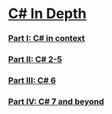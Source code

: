 # [C# In Depth](../../README.md)

### [Part I: C# in context](./src/CSharpInDepth.CSharpInContext/README.md)

### [Part II: C# 2-5](./src/CSharpInDepth.CSharpTwoToFive/README.md)

### [Part III: C# 6](./src/CSharpInDepth.CSharpSix/README.md)

### [Part IV: C# 7 and beyond](./src/CSharpInDepth.CSharpSevenAndBeyond/README.md)
